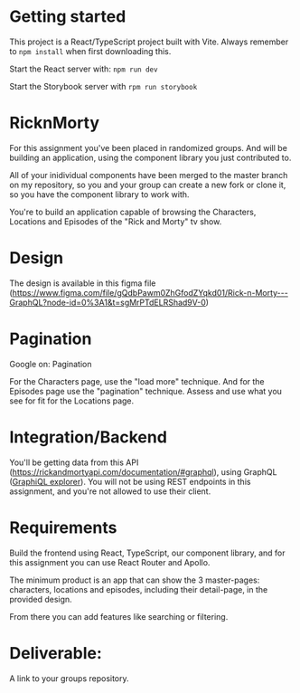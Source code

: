# Getting started

This project is a React/TypeScript project built with Vite.
Always remember to `npm install` when first downloading this.

Start the React server with: `npm run dev`

Start the Storybook server with `rpm run storybook`

# RicknMorty

For this assignment you've been placed in randomized groups. And will be building an application, using the component library you just contributed to.

All of your inidividual components have been merged to the master branch on my repository, so you and your group can create a new fork or clone it, so you have the component library to work with.

You're to build an application capable of browsing the Characters, Locations and Episodes of the "Rick and Morty" tv show.

# Design

The design is available in this figma file (https://www.figma.com/file/gQdbPawm0ZhGfodZYqkd01/Rick-n-Morty---GraphQL?node-id=0%3A1&t=sgMrPTdELRShad9V-0)

# Pagination

Google on: Pagination

For the Characters page, use the "load more" technique.
And for the Episodes page use the "pagination" technique.
Assess and use what you see for fit for the Locations page.

# Integration/Backend

You'll be getting data from this API (https://rickandmortyapi.com/documentation/#graphql), using GraphQL ([GraphiQL explorer](https://rickandmortyapi.com/graphql)).
You will not be using REST endpoints in this assignment, and you're not allowed to use their client.

# Requirements

Build the frontend using React, TypeScript, our component library, and for this assignment you can use React Router and Apollo.

The minimum product is an app that can show the 3 master-pages: characters, locations and episodes, including their detail-page, in the provided design.

From there you can add features like searching or filtering.

# Deliverable:

A link to your groups repository.
